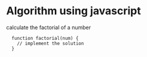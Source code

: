 # Algorithm using javascript

calculate the factorial of a number

```
  function factorial(num) {
    // implement the solution
  }
```
